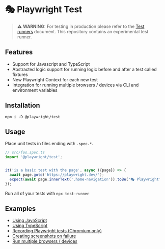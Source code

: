 # 🎭 Playwright Test
> ⚠️ **WARNING:** For testing in production please refer to the [Test runners](https://github.com/microsoft/playwright/blob/master/docs/test-runners.md) document. This repository contains an experimental test runner.

## Features

- Support for Javascript and TypeScript
- Abstracted logic support for running logic before and after a test called fixtures
- New Playwright Context for each new test
- Integration for running multiple browsers / devices via CLI and environment variables

## Installation

```
npm i -D @playwright/test
```

## Usage

Place unit tests in files ending with `.spec.*`.

```js
// src/foo.spec.ts
import '@playwright/test';


it('is a basic test with the page', async ({page}) => {
  await page.goto('https://playwright.dev/');
  expect(await page.innerText('.home-navigation')).toBe('🎭 Playwright');
});
```

Run all of your tests with `npx test-runner`

## Examples

- [Using JavaScript](./examples/basic-js)
- [Using TypeScript](./examples/basic-ts)
- [Recording Playwright tests (Chromium only)](./examples/record-video)
- [Creating screenshots on failure](./examples/screenshot-on-failure)
- [Run multiple browsers / devices](./examples/browser-device-matrix)
